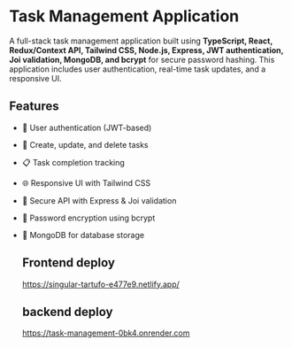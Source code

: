 # Task Management Application

A full-stack task management application built using **TypeScript, React, Redux/Context API, Tailwind CSS, Node.js, Express, JWT authentication, Joi validation, MongoDB, and bcrypt** for secure password hashing. This application includes user authentication, real-time task updates, and a responsive UI.

## Features

- 🔐 User authentication (JWT-based)
- 📌 Create, update, and delete tasks
- 📋 Task completion tracking
- 🌐 Responsive UI with Tailwind CSS
- 📡 Secure API with Express & Joi validation
- 🔑 Password encryption using bcrypt
- 💾 MongoDB for database storage

  ## Frontend deploy
     https://singular-tartufo-e477e9.netlify.app/

  ## backend deploy
     https://task-management-0bk4.onrender.com
  
